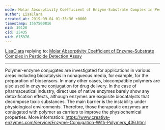 ```yaml
---
node: Molar Absorptivity Coefficient of Enzyme-Substrate Complex in Pesticide Detection Assay
author: LisaClara
created_at: 2019-09-04 01:33:36 +0000
timestamp: 1567560816
nid: 10120
cid: 25435
uid: 615976
---
```




[LisaClara](../profile/LisaClara) replying to: [Molar Absorptivity Coefficient of Enzyme-Substrate Complex in Pesticide Detection Assay](../notes/silverhammer/03-06-2014/molar-absorptivity-coefficient-of-enzyme-substrate-complex-in-pesticide-detection-assay)

----
Polymer-enzyme conjugates are investigated for applications in various areas including biocatalysis in nonaqueous media, for example, for the preparation of biosensors. In many other cases, biocompatible polymers are also used in enzyme conjugation for drug delivery. In the case of pharmaceutical industry, direct use of native enzymes barely show any detoxification effects, although enzymes are exquisite biocatalysts that decompose toxic substances. The main barrier is the instability under physiological environments. Therefore, those therapeutic enzymes are conjugated with polymer as carriers to improve the physiochemical properties.
More information: https://www.creative-enzymes.com/service/Enzyme-Conjugation-With-Polymers_436.html